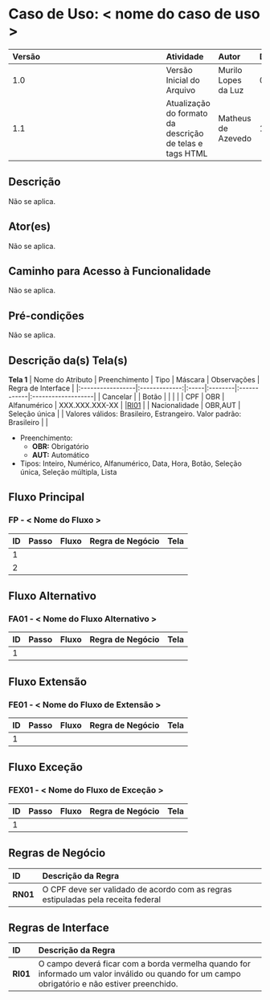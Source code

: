 # Caso de Uso: < nome do caso de uso >


| <div style="width:290px">Versão</div> | Atividade | Autor | Data |
|:------------|:----------------|:--------------|:----------------|
| 1.0 | Versão Inicial do Arquivo | Murilo Lopes da Luz  | 07/12/2021 |
| 1.1 | Atualização do formato da descrição de telas e tags HTML | Matheus de Azevedo | 10/07/2024 |

## **Descrição**
Não se aplica.

## **Ator(es)**
Não se aplica.

## **Caminho para Acesso à Funcionalidade**
Não se aplica.

## **Pré-condições**
Não se aplica.

## **Descrição da(s) Tela(s)**

<a name="tela1"></a>

**Tela 1**
| Nome do Atributo | Preenchimento | Tipo | Máscara | Observações | Regra de Interface |
|:-----------------|:-------------:|:-----|:--------|:------------|:-------------------|
| Cancelar | | Botão | | | |
| CPF | OBR | Alfanumérico | XXX.XXX.XXX-XX | |[RI01](#RI)  |
| Nacionalidade | OBR,AUT | Seleção única | | Valores válidos: Brasileiro, Estrangeiro. Valor padrão: Brasileiro | |

- Preenchimento: 
  - **OBR:** Obrigatório
  - **AUT:** Automático
- Tipos: Inteiro, Numérico, Alfanumérico, Data, Hora, Botão, Seleção única, Seleção múltipla, Lista

<a name="FP"></a>

## **Fluxo Principal**
### FP - < Nome do Fluxo >

| ID | Passo | Fluxo | Regra de Negócio | Tela |
|:--------------|:----------------|:--------------|:----------------|:--------------|
| 1 | |  | | |
| 2 | |  | | |

<a name="FA"></a>

## **Fluxo Alternativo**

<a name="FA01"></a>

### FA01 - < Nome do Fluxo Alternativo >

| ID | Passo | Fluxo | Regra de Negócio | Tela |
|:--------------|:----------------|:--------------|:----------------|:--------------|
| 1 | |  | | |

<a name="FE"></a>

## **Fluxo Extensão**

<a name="FE01"></a>

### FE01 - < Nome do Fluxo de Extensão >

| ID | Passo | Fluxo | Regra de Negócio | Tela |
|:--------------|:----------------|:--------------|:----------------|:--------------|
| 1 | |  | | |

<a name="FEX"></a>

## **Fluxo Exceção**

<a name="FEX01"></a>

### FEX01 - < Nome do Fluxo de Exceção >

| ID | Passo | Fluxo | Regra de Negócio | Tela |
|:--------------|:----------------|:--------------|:----------------|:--------------|
| 1 | |  | | |

<a name="RN"></a>

## Regras de Negócio

| ID | Descrição da Regra |
|:-----|:-----|
| **RN01** | O CPF deve ser validado de acordo com as regras estipuladas pela receita federal |

<a name="RI"></a>

## Regras de Interface 

| ID | Descrição da Regra |
|:-----|:-----|
| **RI01** | O campo deverá ficar com a borda vermelha quando for informado um valor inválido ou quando for um campo obrigatório e não estiver preenchido. |
